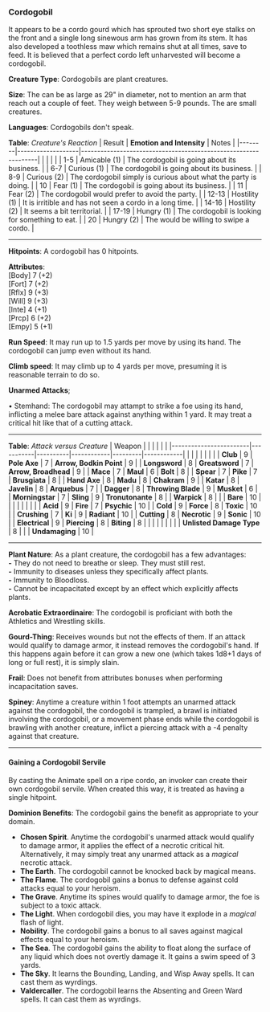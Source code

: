### Cordogobil
It appears to be a cordo gourd which has sprouted two short eye stalks on the front and a single long sinewous arm has grown from its stem. It has also developed a toothless maw which remains shut at all times, save to feed. It is believed that a perfect cordo left unharvested will become a cordogobil.

**Creature Type**: Cordogobils are plant creatures.

**Size**: The can be as large as 29" in diameter, not to mention an arm that reach out a couple of feet. They weigh between 5-9 pounds. The are small creatures.

**Languages**: Cordogobils don't speak.

**Table**: *Creature's Reaction*
| Result | **Emotion and Intensity** | Notes        |
|--------|-------------------|----------------------------------------------------------------|
|        |                                                |                                   |
|   1-5  | Amicable (1) | The cordogobil is going about its business. |
|   6-7  | Curious (1)  | The cordogobil is going about its business. |
|   8-9  | Curious (2)  | The cordogobil simply is curious about what the party is doing. |
|   10   | Fear (1)  | The cordogobil is going about its business. |
|   11   | Fear (2)  | The cordogobil would prefer to avoid the party. |
|  12-13 | Hostility (1) | It is irritible and has not seen a cordo in a long time. |
|  14-16 | Hostility (2) | It seems a bit territorial. |
|  17-19 | Hungry (1)    | The cordogobil is looking for something to eat. |
|   20   | Hungry (2)    | The would be willing to swipe a cordo. |

-----

**Hitpoints**: A cordogobil has 0 hitpoints.

**Attributes**:  
[Body] 7 (+2)  
[Fort] 7 (+2)  
[Rflx] 9 (+3)  
[Will] 9 (+3)  
[Inte] 4 (+1)  
[Prcp] 6 (+2)  
[Empy] 5 (+1)  

**Run Speed**: It may run up to 1.5 yards per move by using its hand. The cordogobil can jump even without its hand.

**Climb speed**: It may climb up to 4 yards per move, presuming it is reasonable terrain to do so.

**Unarmed Attacks**;

 • Stemhand: The cordogobil may attampt to strike a foe using its hand, inflicting a melee bare attack against anything within 1 yard. It may treat a critical hit like that of a cutting attack.


---------------------

**Table**: *Attack versus Creature*
| Weapon                 |          |            |         |            |         |
|------------------------|-----------|----------|------------|---------|------------|
|                        |          |            |         |            |         |
| **Club**                   | 9     | **Pole Axe**        | 7     | **Arrow, Bodkin Point**    | 9    |
| **Longsword**              | 8     | **Greatsword**      | 7     | **Arrow, Broadhead**       | 9    |
| **Mace**                   | 7     | **Maul**            | 6     | **Bolt** | 8    |
| **Spear**                  | 7     | **Pike**            | 7     | **Brusgiata** | 8     |
| **Hand Axe**               | 8     | **Madu**            | 8     | **Chakram** | 9    |
| **Katar**                  | 8     | **Javelin**         | 8     | **Arquebus** | 7    |
| **Dagger**                 | 8     | **Throwing Blade**  | 9     | **Musket** | 6    |
| **Morningstar**            | 7     | **Sling**           | 9     | **Tronutonante** | 8    |
| **Warpick**                | 8     |                     |       | **Bare** | 10   |
|                        |           |          |            |         |            |
| **Acid**                   | 9     | **Fire**             | 7     | **Psychic** | 10     |
| **Cold**                   | 9     | **Force**            | 8     | **Toxic**  | 10     |
| **Crushing**               | 7     | **Ki**               | 9     | **Radiant** | 10     |
| **Cutting**                | 8      | **Necrotic**         | 9     | **Sonic** | 10    |
| **Electrical**             | 9     | **Piercing**         | 8     | **Biting** | 8    |
|                        |           |          |            |         |            |
| **Unlisted Damage Type** | 8 |    |     | **Undamaging** | 10 |

-----

**Plant Nature**: As a plant creature, the cordogobil has a few advantages:  
**-** They do not need to breathe or sleep. They must still rest.  
**-** Immunity to diseases unless they specifically affect plants.  
**-** Immunity to Bloodloss.  
**-** Cannot be incapacitated except by an effect which explicitly affects plants.  

**Acrobatic Extraordinaire**: The cordogobil is proficiant with both the Athletics and Wrestling skills.

**Gourd-Thing**: Receives wounds but not the effects of them. If an attack would qualify to damage armor, it instead removes the cordogobil's hand. If this happens again before it can grow a new one (which takes 1d8+1 days of long or full rest), it is simply slain.

**Frail**: Does not benefit from attributes bonuses when performing incapacitation saves.

**Spiney**: Anytime a creature within 1 foot attempts an unarmed attack against the cordogobil, the cordogobil is trampled, a brawl is initiated involving the cordogobil, or a movement phase ends while the cordogobil is brawling with another creature, inflict a piercing attack with a -4 penalty against that creature.

-----

#### Gaining a Cordogobil Servile

By casting the Animate spell on a ripe cordo, an invoker can create their own cordogobil servile. When created this way, it is treated as having a single hitpoint.

**Dominion Benefits**: The cordogobil gains the benefit as appropriate to your domain.  
* **Chosen Spirit**. Anytime the cordogobil's unarmed attack would qualify to damage armor, it applies the effect of a necrotic critical hit. Alternatively, it may simply treat any unarmed attack as a *magical* necrotic attack.
* **The Earth**. The cordogobil cannot be knocked back by magical means.
* **The Flame**. The cordogobil gains a bonus to defense against cold attacks equal to your heroism.
* **The Grave**. Anytime its spines would qualify to damage armor, the foe is subject to a toxic attack.
* **The Light**. When cordogobil dies, you may have it explode in a *magical* flash of light.
* **Nobility**. The cordogobil gains a bonus to all saves against magical effects equal to your heroism.
* **The Sea**. The cordogobil gains the ability to float along the surface of any liquid which does not overtly damage it. It gains a swim speed of 3 yards.
* **The Sky**. It learns the Bounding, Landing, and Wisp Away spells. It can cast them as wyrdings.
* **Valdercaller**. The cordogobil learns the Absenting and Green Ward spells. It can cast them as wyrdings.
